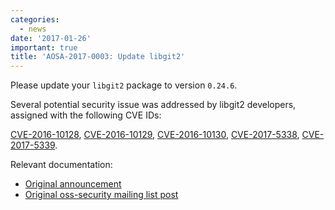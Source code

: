 ```yaml
---
categories:
  - news
date: '2017-01-26'
important: true
title: 'AOSA-2017-0003: Update libgit2'
---
```



Please update your `libgit2` package to version `0.24.6`.

Several potential security issue was addressed by libgit2 developers, assigned with the following CVE IDs:

[CVE-2016-10128](https://cve.mitre.org/cgi-bin/cvename.cgi?name=CVE-2016-10128), [CVE-2016-10129](https://cve.mitre.org/cgi-bin/cvename.cgi?name=CVE-2016-10129), [CVE-2016-10130](https://cve.mitre.org/cgi-bin/cvename.cgi?name=CVE-2016-10130), [CVE-2017-5338](https://cve.mitre.org/cgi-bin/cvename.cgi?name=CVE-2017-5338), [CVE-2017-5339](https://cve.mitre.org/cgi-bin/cvename.cgi?name=CVE-2017-5339).

Relevant documentation:

- [Original announcement](https://github.com/libgit2/libgit2/releases/tag/v0.24.6)
- [Original oss-security mailing list post](http://seclists.org/oss-sec/2017/q1/49)